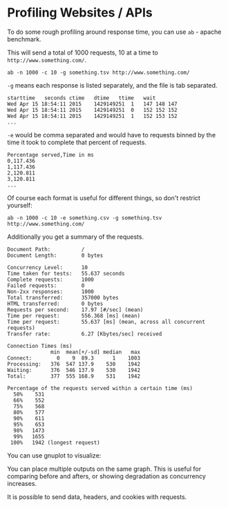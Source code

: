 # Profiling Websites / APIs

To do some rough profiling around response time, you can use `ab` - apache benchmark.

This will send a total of 1000 requests, 10 at a time to `http://www.something.com/`.

```
ab -n 1000 -c 10 -g something.tsv http://www.something.com/
```

`-g` means each response is listed separately, and the file is tab separated.

```
starttime	seconds	ctime	dtime	ttime	wait
Wed Apr 15 18:54:11 2015	1429149251	1	147	148	147
Wed Apr 15 18:54:11 2015	1429149251	0	152	152	152
Wed Apr 15 18:54:11 2015	1429149251	1	152	153	152
...
```

`-e` would be comma separated and would have to requests binned by the time it
took to complete that percent of requests.

```
Percentage served,Time in ms
0,117.436
1,117.436
2,120.811
3,120.811
...
```

Of course each format is useful for different things, so don't restrict yourself:

```
ab -n 1000 -c 10 -e something.csv -g something.tsv http://www.something.com/
```

Additionally you get a summary of the requests.

```
Document Path:          /
Document Length:        0 bytes

Concurrency Level:      10
Time taken for tests:   55.637 seconds
Complete requests:      1000
Failed requests:        0
Non-2xx responses:      1000
Total transferred:      357000 bytes
HTML transferred:       0 bytes
Requests per second:    17.97 [#/sec] (mean)
Time per request:       556.368 [ms] (mean)
Time per request:       55.637 [ms] (mean, across all concurrent requests)
Transfer rate:          6.27 [Kbytes/sec] received

Connection Times (ms)
              min  mean[+/-sd] median   max
Connect:        0    9  89.3      1    1003
Processing:   376  547 137.9    530    1942
Waiting:      376  546 137.9    530    1942
Total:        377  555 168.9    531    1942

Percentage of the requests served within a certain time (ms)
  50%    531
  66%    552
  75%    568
  80%    577
  90%    611
  95%    653
  98%   1473
  99%   1655
 100%   1942 (longest request)
 ```

You can use gnuplot to visualize:

You can place multiple outputs on the same graph. This is useful for comparing
before and afters, or showing degradation as concurrency increases.

It is possible to send data, headers, and cookies with requests.
